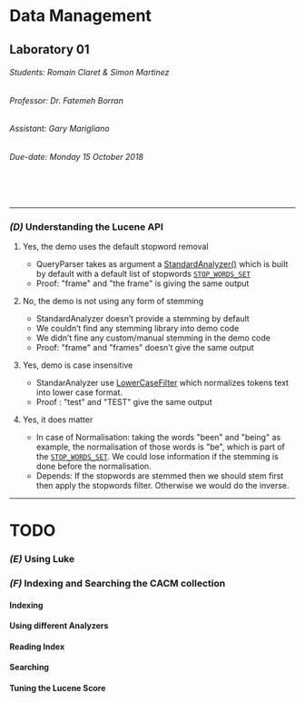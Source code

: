 # Data Management
## Laboratory 01
###### Students: *Romain Claret & Simon Martinez*
###### Professor: *Dr. Fatemeh Borran*
###### Assistant: *Gary Marigliano*
###### Due-date: *Monday 15 October 2018*
<br/><br/>

---

### *(D)* Understanding the Lucene API

1. Yes, the demo uses the default stopword removal
    - QueryParser takes as argument a [StandardAnalyzer()](http://lucene.apache.org/core/6_6_1/core/org/apache/lucene/analysis/standard/StandardAnalyzer.html?is-external=true) which is built by default with a default list of stopwords [`STOP_WORDS_SET`](http://lucene.apache.org/core/6_6_1/core/org/apache/lucene/analysis/standard/StandardAnalyzer.html#STOP_WORDS_SET)
    - Proof: "frame" and "the frame" is giving the same output

2. No, the demo is not using any form of stemming
    - StandardAnalyzer doesn’t provide a stemming by default
    - We couldn’t find any stemming library into demo code
    - We didn’t fine any custom/manual stemming in the demo code
    - Proof: "frame" and "frames" doesn’t give the same output

3. Yes, demo is case insensitive
    - StandarAnalyzer use [LowerCaseFilter](https://lucene.apache.org/core/6_1_0/analyzers-common/org/apache/lucene/analysis/core/LowerCaseFilter.html) which normalizes tokens text into lower case format.
    - Proof : "test" and "TEST" give the same output

4. Yes, it does matter
    - In case of Normalisation: taking the words "been" and "being" as example, the normalisation of those words is "be", which is part of the [`STOP_WORDS_SET`](http://lucene.apache.org/core/6_6_1/core/org/apache/lucene/analysis/standard/StandardAnalyzer.html#STOP_WORDS_SET). We could lose information if the stemming is done before the normalisation.
    - Depends: If the stopwords are stemmed then we should stem first then apply the stopwords filter. Otherwise we would do the inverse.

--- 
# TODO

### *(E)* Using Luke
### *(F)* Indexing and Searching the CACM collection
#### Indexing
#### Using different Analyzers
#### Reading Index
#### Searching
#### Tuning the Lucene Score
